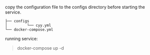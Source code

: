 
copy the configuration file to the configs directory before starting the service.

```
├── configs
│         └── cyy.yml
└── docker-compose.yml
```

running service:

> docker-compose up -d
